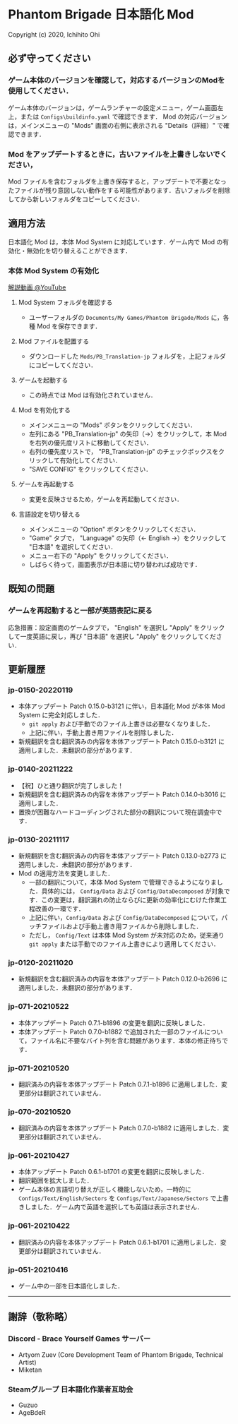 # Phantom Brigade 日本語化 Mod

Copyright (c) 2020, Ichihito Ohi

## 必ず守ってください
### ゲーム本体のバージョンを確認して，対応するバージョンのModを使用してください．
ゲーム本体のバージョンは，ゲームランチャーの設定メニュー，ゲーム画面左上，または `Configs\buildinfo.yaml` で確認できます．
Mod の対応バージョンは，メインメニューの "Mods" 画面の右側に表示される "Details（詳細）" で確認できます．

### Mod をアップデートするときに，古いファイルを上書きしないでください，
Mod ファイルを含むフォルダを上書き保存すると，アップデートで不要となったファイルが残り意図しない動作をする可能性があります．古いフォルダを削除してから新しいフォルダをコピーしてください．


## 適用方法
日本語化 Mod は，本体 Mod System に対応しています．ゲーム内で Mod の有効化・無効化を切り替えることができます．

### 本体 Mod System の有効化
[解説動画 @YouTube](https://youtu.be/wSLrug7lZqs)

1. Mod System フォルダを確認する
    - ユーザーフォルダの `Documents/My Games/Phantom Brigade/Mods` に，各種 Mod を保存できます．

2. Mod ファイルを配置する
    - ダウンロードした `Mods/PB_Translation-jp` フォルダを，上記フォルダにコピーしてください．

3. ゲームを起動する
    - この時点では Mod は有効化されていません．

4. Mod を有効化する
    - メインメニューの "Mods" ボタンをクリックしてください．
    - 左列にある "PB_Translation-jp" の矢印（->）をクリックして，本 Mod を右列の優先度リストに移動してください．
    - 右列の優先度リストで， "PB_Translation-jp" のチェックボックスをクリックして有効化してください．
    - "SAVE CONFIG" をクリックしてください．

5. ゲームを再起動する
    - 変更を反映させるため，ゲームを再起動してください．

6. 言語設定を切り替える
    - メインメニューの "Option" ボタンをクリックしてください．
    - "Game" タブで， "Language" の矢印（<- English ->）をクリックして "日本語" を選択してください．
    - メニュー右下の "Apply" をクリックしてください．
    - しばらく待って，画面表示が日本語に切り替われば成功です．


## 既知の問題
### ゲームを再起動すると一部が英語表記に戻る
応急措置：設定画面のゲームタブで， "English" を選択し "Apply" をクリックして一度英語に戻し，再び "日本語" を選択し "Apply" をクリックしてください．


## 更新履歴
### jp-0150-20220119
- 本体アップデート Patch 0.15.0-b3121 に伴い，日本語化 Mod が本体 Mod System に完全対応しました．
    - `git apply` および手動でのファイル上書きは必要なくなりました．
    - 上記に伴い，手動上書き用ファイルを削除しました．
- 新規翻訳を含む翻訳済みの内容を本体アップデート Patch 0.15.0-b3121 に適用しました．未翻訳の部分があります．
### jp-0140-20211222
- 【祝】ひと通り翻訳が完了しました！
- 新規翻訳を含む翻訳済みの内容を本体アップデート Patch 0.14.0-b3016 に適用しました．
- 置換が困難なハードコーディングされた部分の翻訳について現在調査中です．
### jp-0130-20211117
- 新規翻訳を含む翻訳済みの内容を本体アップデート Patch 0.13.0-b2773 に適用しました．未翻訳の部分があります．
- Mod の適用方法を変更しました．
    - 一部の翻訳について，本体 Mod System で管理できるようになりました．具体的には， `Config/Data` および `Config/DataDecomposed` が対象です．この変更は，翻訳漏れの防止ならびに更新の効率化にむけた作業工程改善の一環です．
    - 上記に伴い，`Config/Data` および `Config/DataDecomposed` について，パッチファイルおよび手動上書き用ファイルから削除しました．
    - ただし， `Config/Text` は本体 Mod System が未対応のため，従来通り `git apply` または手動でのファイル上書きにより適用してください．
### jp-0120-20211020
- 新規翻訳を含む翻訳済みの内容を本体アップデート Patch 0.12.0-b2696 に適用しました．未翻訳の部分があります．
### jp-071-20210522
- 本体アップデート Patch 0.7.1-b1896 の変更を翻訳に反映しました．
- 本体アップデート Patch 0.7.0-b1882 で追加された一部のファイルについて，ファイル名に不要なバイト列を含む問題があります．本体の修正待ちです．
### jp-071-20210520
- 翻訳済みの内容を本体アップデート Patch 0.7.1-b1896 に適用しました．変更部分は翻訳されていません．
### jp-070-20210520
- 翻訳済みの内容を本体アップデート Patch 0.7.0-b1882 に適用しました．変更部分は翻訳されていません．
### jp-061-20210427
- 本体アップデート Patch 0.6.1-b1701 の変更を翻訳に反映しました．
- 翻訳範囲を拡大しました．
- ゲーム本体の言語切り替えが正しく機能しないため，一時的に `Configs/Text/English/Sectors` を `Configs/Text/Japanese/Sectors` で上書きしました．ゲーム内で英語を選択しても英語は表示されません．
### jp-061-20210422
- 翻訳済みの内容を本体アップデート Patch 0.6.1-b1701 に適用しました．変更部分は翻訳されていません．
### jp-051-20210416
- ゲーム中の一部を日本語化しました．

---
## 謝辞（敬称略）
### Discord - Brace Yourself Games サーバー
- Artyom Zuev (Core Development Team of Phantom Brigade, Technical Artist)
- Miketan
### Steamグループ 日本語化作業者互助会
- Guzuo
- AgeBdeR
